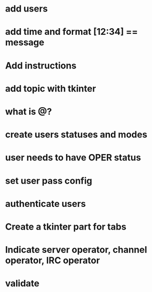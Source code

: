 # add users
# add time and format [12:34] == message
# Add instructions
# add topic with tkinter
# what is @?
# create users statuses and modes
# user needs to have OPER status
# set user pass config
# authenticate users
# Create a tkinter part for tabs
# Indicate server operator, channel operator, IRC operator
# validate